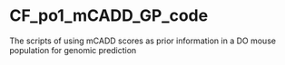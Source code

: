 # CF_po1_mCADD_GP_code
The scripts of using mCADD scores as prior information in a DO mouse population for genomic prediction
